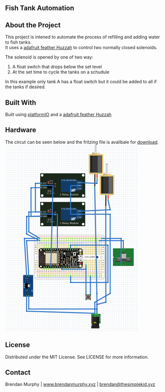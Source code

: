## Fish Tank Automation

## About the Project

This project is intened to automate the process of refilling and adding water to fish tanks.  
It uses a [adafruit feather Huzzah](https://www.adafruit.com/product/2821) to control two normally closed solenoids.

The solenoid is opened by one of two way:

<ol>
  <li>A float switch that drops below the set level</li>
  <li>At the set time to cycle the tanks on a schudule</li>
</ol>
  
 In this example only tank A has a float switch but it could be added to all if the tanks if desired.

## Built With
Built using [platformIO](https://platformio.org/) and a [adafruit feather Huzzah](https://www.adafruit.com/product/2821)


## Hardware

The circut can be seen below and the fritzing file is avalibale for [download](/arduinoCircuit/fishCycler.fzz).
![image of circuit](arduinoCircuit/fishCyclerCircuit.png?raw=true)

## License
Distributed under the MIT License. See LICENSE for more information.

## Contact
Brendan Murphy | www.brendanmurphy.xyz | brendan@thesimplekid.xyz
